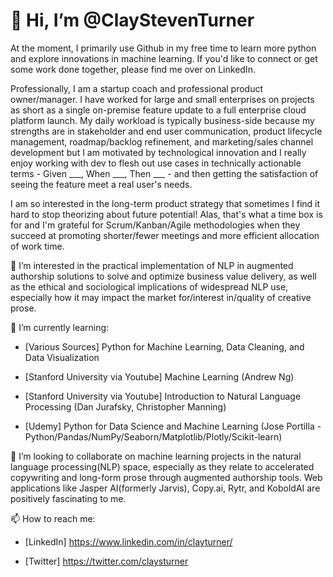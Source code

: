 # 👋 Hi, I’m @ClayStevenTurner

At the moment, I primarily use Github in my free time to learn more python and explore innovations in machine learning. If you'd like to connect or get some work done together, please find me over on LinkedIn. 

Professionally, I am a startup coach and professional product owner/manager. I have worked for large and small enterprises on projects as short as a single on-premise feature update to a full enterprise cloud platform launch. My daily workload is typically business-side because my strengths are in stakeholder and end user communication, product lifecycle management, roadmap/backlog refinement, and marketing/sales channel development but I am motivated by technological innovation and I really enjoy working with dev to flesh out use cases in technically actionable terms - Given ___, When ___, Then ___ - and then getting the satisfaction of seeing the feature meet a real user's needs.

I am so interested in the long-term product strategy that sometimes I find it hard to stop theorizing about future potential! Alas, that's what a time box is for and I'm grateful for Scrum/Kanban/Agile methodologies when they succeed at promoting shorter/fewer meetings and more efficient allocation of work time. 
   
👀 I’m interested in the practical implementation of NLP in augmented authorship solutions to solve and optimize business value delivery, as well as the ethical and sociological implications of widespread NLP use, especially how it may impact the market for/interest in/quality of creative prose.

🌱 I’m currently learning:

-	[Various Sources] Python for Machine Learning, Data Cleaning, and Data Visualization

-	[Stanford University via Youtube] Machine Learning (Andrew Ng)

-	[Stanford University via Youtube] Introduction to Natural Language Processing (Dan Jurafsky, Christopher Manning)

-	[Udemy] Python for Data Science and Machine Learning (Jose Portilla - Python/Pandas/NumPy/Seaborn/Matplotlib/Plotly/Scikit-learn)

💞️ I’m looking to collaborate on machine learning projects in the natural language processing(NLP) space, especially as they relate to accelerated copywriting and long-form prose through augmented authorship tools. Web applications like Jasper AI(formerly Jarvis), Copy.ai, Rytr, and KoboldAI are positively fascinating to me.

📫 How to reach me: 

-	[LinkedIn] https://www.linkedin.com/in/clayturner/

-	[Twitter] https://twitter.com/claysturner


<!---
ClayStevenTurner/ClayStevenTurner is a ✨ special ✨ repository because its `README.md` (this file) appears on your GitHub profile.
You can click the Preview link to take a look at your changes.
--->
